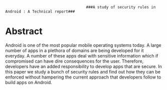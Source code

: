 										###A study of security rules in Android : A Technical report###


# Abstract #

Android is one of the most popular mobile operating systems today. A large number of apps in a plethora of domains are being developed for it everyday. A number of these apps deal with sensitive information which if compromised can have dire consequences for the user. Therefore, developers have an added responsibility to develop apps that are secure. In this paper we study a bunch of security rules and find out how they can be enforced without hampering the current approach that developers follow to build apps on Android.  